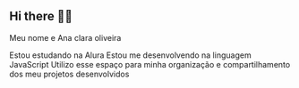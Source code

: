 ## Hi there 👋💙

Meu nome e Ana clara oliveira

Estou estudando na Alura
Estou me desenvolvendo na linguagem JavaScript
Utilizo esse espaço para minha organização e compartilhamento dos meu projetos desenvolvidos

